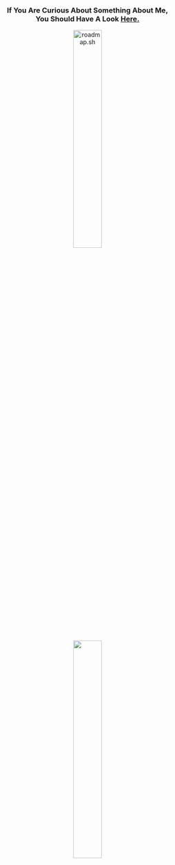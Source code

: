 <h3 align="center">If You Are Curious About Something About Me, <br>You Should Have A Look <a href="https://github.com/FaruNuriSonmez/FaruNuriSonmez/wiki">Here.</a></h3>

<p align="center">
  <a href="https://roadmap.sh">
    <img width="36%" src="https://api.roadmap.sh/v1-badge/tall/65300491b5d7a4eb01de02a1?variant=dark&roadmaps=backend%2Cfrontend%2Cqa%2Cai-data-scientist" alt="roadmap.sh"/>
  </a>
</p>
<p align="center">
  <img width="36%" src="https://github-readme-stats.vercel.app/api/top-langs/?username=farunurisonmez&layout=compact&theme=tokyonight" />
</p>
